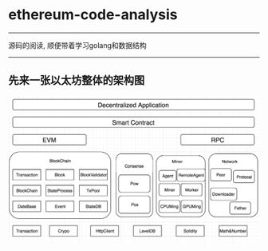 # ethereum-code-analysis
----------------------------------------
源码的阅读, 顺便带着学习golang和数据结构

----------------------------------------
先来一张以太坊整体的架构图
---------------------------------------

![](https://github.com/xianfeng92/ethereum-code-analysis/blob/master/images/eth.png)
